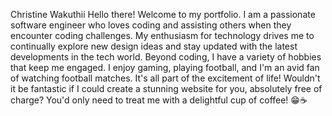 Christine Wakuthii 
Hello there! Welcome to my portfolio. I am a passionate software engineer who loves coding and assisting others when they encounter coding challenges. My enthusiasm for technology drives me to continually explore new design ideas and stay updated with the latest developments in the tech world. Beyond coding, I have a variety of hobbies that keep me engaged. I enjoy gaming, playing football, and I'm an avid fan of watching football matches. It's all part of the excitement of life! Wouldn't it be fantastic if I could create a stunning website for you, absolutely free of charge? You'd only need to treat me with a delightful cup of coffee! 😁☕️